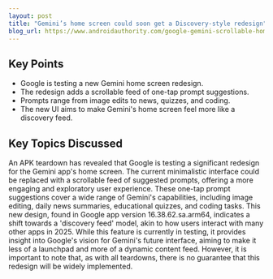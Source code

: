 ```yaml
---
layout: post 
title: "Gemini’s home screen could soon get a Discovery-style redesign"
blog_url: https://www.androidauthority.com/google-gemini-scrollable-home-screen-apk-teardown-3603097/?utm_source=tldrai 
---
```




## Key Points

- Google is testing a new Gemini home screen redesign.
- The redesign adds a scrollable feed of one-tap prompt suggestions.
- Prompts range from image edits to news, quizzes, and coding.
- The new UI aims to make Gemini's home screen feel more like a discovery feed.

## Key Topics Discussed

An APK teardown has revealed that Google is testing a significant redesign for the Gemini app's home screen. The current minimalistic interface could be replaced with a scrollable feed of suggested prompts, offering a more engaging and exploratory user experience. These one-tap prompt suggestions cover a wide range of Gemini's capabilities, including image editing, daily news summaries, educational quizzes, and coding tasks. This new design, found in Google app version 16.38.62.sa.arm64, indicates a shift towards a 'discovery feed' model, akin to how users interact with many other apps in 2025. While this feature is currently in testing, it provides insight into Google's vision for Gemini's future interface, aiming to make it less of a launchpad and more of a dynamic content feed. However, it is important to note that, as with all teardowns, there is no guarantee that this redesign will be widely implemented.


